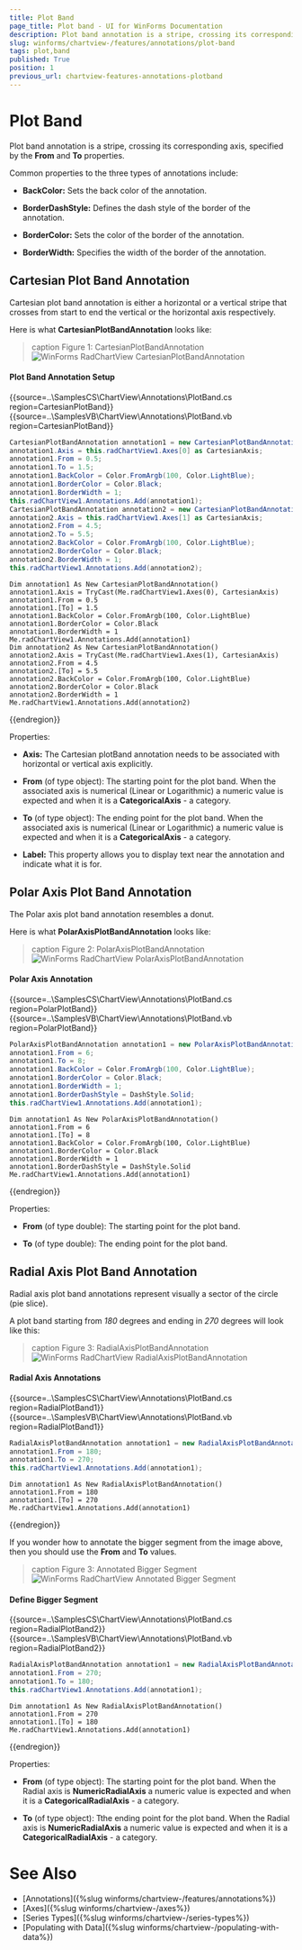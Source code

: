 ```yaml
---
title: Plot Band
page_title: Plot band - UI for WinForms Documentation
description: Plot band annotation is a stripe, crossing its corresponding axis, specified by the From and To  properties.
slug: winforms/chartview-/features/annotations/plot-band
tags: plot,band
published: True
position: 1
previous_url: chartview-features-annotations-plotband
---
```


# Plot Band

Plot band annotation is a stripe, crossing its corresponding axis, specified by the __From__ and __To__ properties.

Common properties to the three types of annotations include:

* __BackColor:__ Sets the back color of the annotation.

* __BorderDashStyle:__ Defines the dash style of the border of the annotation.

* __BorderColor:__ Sets the color of the border of the annotation.

* __BorderWidth:__ Specifies the width of the border of the annotation.

## Cartesian Plot Band Annotation

Cartesian plot band annotation is either a horizontal or a vertical stripe that crosses from start to end the vertical or the horizontal axis respectively.

Here is what __CartesianPlotBandAnnotation__ looks like:

>caption Figure 1: CartesianPlotBandAnnotation
![WinForms RadChartView CartesianPlotBandAnnotation](images/chartview-annotations-plotband-annotations001.png)

#### Plot Band Annotation Setup

{{source=..\SamplesCS\ChartView\Annotations\PlotBand.cs region=CartesianPlotBand}} 
{{source=..\SamplesVB\ChartView\Annotations\PlotBand.vb region=CartesianPlotBand}} 

````C#
CartesianPlotBandAnnotation annotation1 = new CartesianPlotBandAnnotation();
annotation1.Axis = this.radChartView1.Axes[0] as CartesianAxis;
annotation1.From = 0.5;
annotation1.To = 1.5;
annotation1.BackColor = Color.FromArgb(100, Color.LightBlue);
annotation1.BorderColor = Color.Black;
annotation1.BorderWidth = 1;
this.radChartView1.Annotations.Add(annotation1);
CartesianPlotBandAnnotation annotation2 = new CartesianPlotBandAnnotation();
annotation2.Axis = this.radChartView1.Axes[1] as CartesianAxis;
annotation2.From = 4.5;
annotation2.To = 5.5;
annotation2.BackColor = Color.FromArgb(100, Color.LightBlue);
annotation2.BorderColor = Color.Black;
annotation2.BorderWidth = 1;
this.radChartView1.Annotations.Add(annotation2);

````
````VB.NET
Dim annotation1 As New CartesianPlotBandAnnotation()
annotation1.Axis = TryCast(Me.radChartView1.Axes(0), CartesianAxis)
annotation1.From = 0.5
annotation1.[To] = 1.5
annotation1.BackColor = Color.FromArgb(100, Color.LightBlue)
annotation1.BorderColor = Color.Black
annotation1.BorderWidth = 1
Me.radChartView1.Annotations.Add(annotation1)
Dim annotation2 As New CartesianPlotBandAnnotation()
annotation2.Axis = TryCast(Me.radChartView1.Axes(1), CartesianAxis)
annotation2.From = 4.5
annotation2.[To] = 5.5
annotation2.BackColor = Color.FromArgb(100, Color.LightBlue)
annotation2.BorderColor = Color.Black
annotation2.BorderWidth = 1
Me.radChartView1.Annotations.Add(annotation2)

````

{{endregion}}

Properties:

* __Axis:__ The Cartesian plotBand annotation needs to be associated with horizontal or vertical axis explicitly.

* __From__ (of type object): The starting point for the plot band. When the associated axis is numerical (Linear or Logarithmic) a numeric value is expected and when it is a  __CategoricalAxis__ - a category.

* __To__ (of type object): The ending point for the plot band. When the associated axis is numerical (Linear or Logarithmic) a numeric value is expected and when it is a __CategoricalAxis__ - a category.

* __Label:__ This property allows you to display text near the annotation and indicate what it is for.

## Polar Axis Plot Band Annotation

The Polar axis plot band annotation resembles a donut.

Here is what __PolarAxisPlotBandAnnotation__ looks like:

>caption Figure 2: PolarAxisPlotBandAnnotation
![WinForms RadChartView PolarAxisPlotBandAnnotation](images/chartview-annotations-plotband-annotations002.png)

#### Polar Axis Annotation

{{source=..\SamplesCS\ChartView\Annotations\PlotBand.cs region=PolarPlotBand}} 
{{source=..\SamplesVB\ChartView\Annotations\PlotBand.vb region=PolarPlotBand}} 

````C#
PolarAxisPlotBandAnnotation annotation1 = new PolarAxisPlotBandAnnotation();
annotation1.From = 6;
annotation1.To = 8;
annotation1.BackColor = Color.FromArgb(100, Color.LightBlue);
annotation1.BorderColor = Color.Black;
annotation1.BorderWidth = 1;
annotation1.BorderDashStyle = DashStyle.Solid;
this.radChartView1.Annotations.Add(annotation1);

````
````VB.NET
Dim annotation1 As New PolarAxisPlotBandAnnotation()
annotation1.From = 6
annotation1.[To] = 8
annotation1.BackColor = Color.FromArgb(100, Color.LightBlue)
annotation1.BorderColor = Color.Black
annotation1.BorderWidth = 1
annotation1.BorderDashStyle = DashStyle.Solid
Me.radChartView1.Annotations.Add(annotation1)

````

{{endregion}}

Properties:

* __From__ (of type double): The starting point for the plot band.

* __To__ (of type double): The ending point for the plot band.

## Radial Axis Plot Band Annotation

Radial axis plot band annotations represent visually a sector of the circle (pie slice).

A plot band starting from *180* degrees and ending in *270* degrees will look like this:

>caption Figure 3: RadialAxisPlotBandAnnotation
![WinForms RadChartView RadialAxisPlotBandAnnotation](images/chartview-annotations-plotband-annotations003.png)

#### Radial Axis Annotations

{{source=..\SamplesCS\ChartView\Annotations\PlotBand.cs region=RadialPlotBand1}} 
{{source=..\SamplesVB\ChartView\Annotations\PlotBand.vb region=RadialPlotBand1}} 

````C#
RadialAxisPlotBandAnnotation annotation1 = new RadialAxisPlotBandAnnotation();
annotation1.From = 180;
annotation1.To = 270;
this.radChartView1.Annotations.Add(annotation1);

````
````VB.NET
Dim annotation1 As New RadialAxisPlotBandAnnotation()
annotation1.From = 180
annotation1.[To] = 270
Me.radChartView1.Annotations.Add(annotation1)

````

{{endregion}}

If you wonder how to annotate the bigger segment from the image above, then you should use the __From__ and __To__ values.

>caption Figure 3: Annotated Bigger Segment
![WinForms RadChartView Annotated Bigger Segment](images/chartview-annotations-plotband-annotations004.png)

#### Define Bigger Segment

{{source=..\SamplesCS\ChartView\Annotations\PlotBand.cs region=RadialPlotBand2}} 
{{source=..\SamplesVB\ChartView\Annotations\PlotBand.vb region=RadialPlotBand2}} 

````C#
RadialAxisPlotBandAnnotation annotation1 = new RadialAxisPlotBandAnnotation();
annotation1.From = 270;
annotation1.To = 180;
this.radChartView1.Annotations.Add(annotation1);

````
````VB.NET
Dim annotation1 As New RadialAxisPlotBandAnnotation()
annotation1.From = 270
annotation1.[To] = 180
Me.radChartView1.Annotations.Add(annotation1)

````

{{endregion}} 

Properties:

* __From__ (of type object): The starting point for the plot band. When the Radial axis is __NumericRadialAxis__ a numeric value is expected and when it is a __CategoricalRadialAxis__ - a category.

* __To__ (of type object): Tthe ending point for the plot band. When the Radial axis is __NumericRadialAxis__ a numeric value is expected and when it is a __CategoricalRadialAxis__ - a category.

# See Also

* [Annotations]({%slug winforms/chartview-/features/annotations%})
* [Axes]({%slug winforms/chartview-/axes%})
* [Series Types]({%slug winforms/chartview-/series-types%})
* [Populating with Data]({%slug winforms/chartview-/populating-with-data%})
